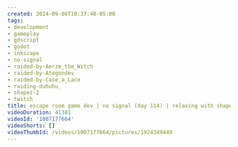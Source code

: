 ```yaml
---
created: 2024-09-06T10:37:40-05:00
tags:
- development
- gameplay
- gdscript
- godot
- inkscape
- no-signal
- raided-by-Aerze_the_Witch
- raided-by-Ategondev
- raided-by-Case_a_Lace
- raiding-duhuhu_
- shapez-2
- twitch
title: escape room game dev | no signal (day 114) | relaxing with shapez again
videoDuration: 41381
videoId: '1007177664'
videoShorts: []
videoThumbId: /videos/1007177664/pictures/1924349449
---
```

